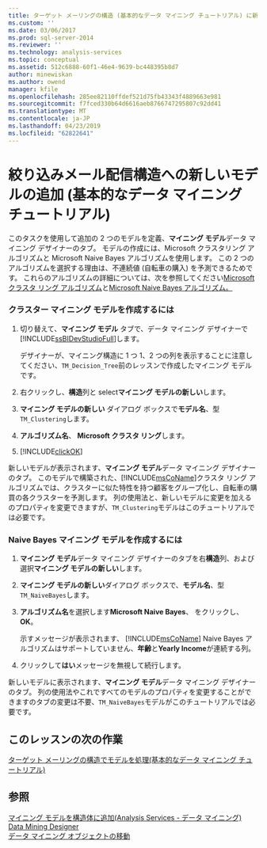```yaml
---
title: ターゲット メーリングの構造 (基本的なデータ マイニング チュートリアル) に新しいモデルの追加 |Microsoft Docs
ms.custom: ''
ms.date: 03/06/2017
ms.prod: sql-server-2014
ms.reviewer: ''
ms.technology: analysis-services
ms.topic: conceptual
ms.assetid: 512c6888-60f1-46e4-9639-bc448395b8d7
author: minewiskan
ms.author: owend
manager: kfile
ms.openlocfilehash: 285ee82110ffdef521d75fb43343f4889663e981
ms.sourcegitcommit: f7fced330b64d6616aeb8766747295807c92dd41
ms.translationtype: MT
ms.contentlocale: ja-JP
ms.lasthandoff: 04/23/2019
ms.locfileid: "62822641"
---
```

# <a name="adding-new-models-to-the-targeted-mailing-structure-basic-data-mining-tutorial"></a>絞り込みメール配信構造への新しいモデルの追加 (基本的なデータ マイニング チュートリアル)
  このタスクを使用して追加の 2 つのモデルを定義、**マイニング モデル**データ マイニング デザイナーのタブ。 モデルの作成には、Microsoft クラスタリング アルゴリズムと Microsoft Naive Bayes アルゴリズムを使用します。 この 2 つのアルゴリズムを選択する理由は、不連続値 (自転車の購入) を予測できるためです。 これらのアルゴリズムの詳細については、次を参照してください[Microsoft クラスタ リング アルゴリズム](../../2014/analysis-services/data-mining/microsoft-clustering-algorithm.md)と[Microsoft Naive Bayes アルゴリズム。](../../2014/analysis-services/data-mining/microsoft-naive-bayes-algorithm.md)  
  
### <a name="to-create-a-clustering-mining-model"></a>クラスター マイニング モデルを作成するには  
  
1.  切り替えて、**マイニング モデル** タブで、データ マイニング デザイナーで[!INCLUDE[ssBIDevStudioFull](../includes/ssbidevstudiofull-md.md)]します。  
  
     デザイナーが、マイニング構造に 1 つ 1、2 つの列を表示することに注意してください、`TM_Decision_Tree`前のレッスンで作成したマイニング モデルです。  
  
2.  右クリックし、**構造**列と select**マイニング モデルの新しい**します。  
  
3.  **マイニング モデルの新しい** ダイアログ ボックスで**モデル名**、型`TM_Clustering`します。  
  
4.  **アルゴリズム名**、 **Microsoft クラスタ リング**します。  
  
5.  [!INCLUDE[clickOK](../includes/clickok-md.md)]  
  
 新しいモデルが表示されます、**マイニング モデル**データ マイニング デザイナーのタブ。 このモデルで構築された、[!INCLUDE[msCoName](../includes/msconame-md.md)]クラスタ リング アルゴリズムでは、クラスターに似た特性を持つ顧客をグループ化し、自転車の購買の各クラスターを予測します。 列の使用法と、新しいモデルに変更を加えるのプロパティを変更できますが、`TM_Clustering`モデルはこのチュートリアルでは必要です。  
  
### <a name="to-create-a-naive-bayes-mining-model"></a>Naive Bayes マイニング モデルを作成するには  
  
1.  **マイニング モデル**データ マイニング デザイナーのタブを右**構造**列、および選択**マイニング モデルの新しい**します。  
  
2.  **マイニング モデルの新しい**ダイアログ ボックスで、**モデル名**、型`TM_NaiveBayes`します。  
  
3.  **アルゴリズム名**を選択します**Microsoft Naive Bayes**、 をクリックし、 **OK**。  
  
     示すメッセージが表示されます、 [!INCLUDE[msCoName](../includes/msconame-md.md)] Naive Bayes アルゴリズムはサポートしていません、**年齢**と**Yearly Income**が連続する列。  
  
4.  クリックして**はい**メッセージを無視して続行します。  
  
 新しいモデルに表示されます、**マイニング モデル**データ マイニング デザイナーのタブ。 列の使用法やこれですべてのモデルのプロパティを変更することができますのタブの変更は不要、`TM_NaiveBayes`モデルがこのチュートリアルでは必要です。  
  
## <a name="next-task-in-lesson"></a>このレッスンの次の作業  
 [ターゲット メーリングの構造でモデルを処理&#40;基本的なデータ マイニング チュートリアル&#41;](../../2014/tutorials/processing-models-in-the-targeted-mailing-structure-basic-data-mining-tutorial.md)  
  
## <a name="see-also"></a>参照  
 [マイニング モデルを構造体に追加&#40;Analysis Services - データ マイニング&#41;](../../2014/analysis-services/data-mining/add-mining-models-to-a-structure-analysis-services-data-mining.md)   
 [Data Mining Designer](../../2014/analysis-services/data-mining/data-mining-designer.md)   
 [データ マイニング オブジェクトの移動](../../2014/analysis-services/data-mining/moving-data-mining-objects.md)  
  
  
